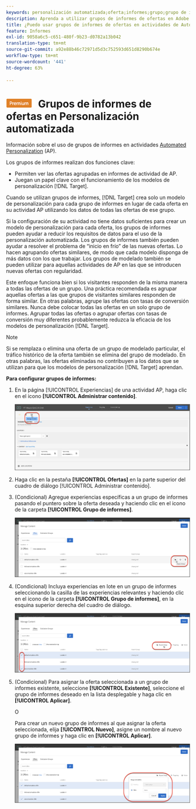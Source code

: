 ```yaml
---
keywords: personalización automatizada;oferta;informes;grupo;grupo de informes
description: Aprenda a utilizar grupos de informes de ofertas en Adobe [!DNL Target] Automated Personalization activities. Using reporting groups, [!DNL Target] crea solo un modelo de personalización para cada grupo de informes.
title: ¿Puedo usar grupos de informes de ofertas en actividades de Automated Personalization?
feature: Informes
exl-id: 9058a6c5-c651-480f-9b23-d0782a13b042
translation-type: tm+mt
source-git-commit: a92e88b46c72971d5d3c752593d651d8290b674e
workflow-type: tm+mt
source-wordcount: '441'
ht-degree: 63%

---
```


# ![PREMIUM](/help/assets/premium.png) Grupos de informes de ofertas en Personalización automatizada

Información sobre el uso de grupos de informes en actividades [Automated Personalization](/help/c-activities/t-automated-personalization/automated-personalization.md) (AP).

Los grupos de informes realizan dos funciones clave:

* Permiten ver las ofertas agrupadas en informes de actividad de AP.
* Juegan un papel clave con el funcionamiento de los modelos de personalización [!DNL Target].

Cuando se utilizan grupos de informes, [!DNL Target] crea solo un modelo de personalización para cada grupo de informes en lugar de cada oferta en su actividad AP utilizando los datos de todas las ofertas de ese grupo.

Si la configuración de su actividad no tiene datos suficientes para crear un modelo de personalización para cada oferta, los grupos de informes pueden ayudar a reducir los requisitos de datos para el uso de la personalización automatizada. Los grupos de informes también pueden ayudar a resolver el problema de “inicio en frío” de las nuevas ofertas. Lo hacen agrupando ofertas similares, de modo que cada modelo disponga de más datos con los que trabajar. Los grupos de modelado también se pueden utilizar para aquellas actividades de AP en las que se introducen nuevas ofertas con regularidad.

Este enfoque funciona bien si los visitantes responden de la misma manera a todas las ofertas de un grupo. Una práctica recomendada es agrupar aquellas ofertas a las que grupos de visitantes similares responden de forma similar. En otras palabras, agrupe las ofertas con tasas de conversión similares. Nunca debe colocar todas las ofertas en un solo grupo de informes. Agrupar todas las ofertas o agrupar ofertas con tasas de conversión muy diferentes probablemente reduzca la eficacia de los modelos de personalización [!DNL Target].

>[!NOTE]
>
>Si se remplaza o elimina una oferta de un grupo de modelado particular, el tráfico histórico de la oferta también se elimina del grupo de modelado. En otras palabras, las ofertas eliminadas no contribuyen a los datos que se utilizan para que los modelos de personalización [!DNL Target] aprendan.

**Para configurar grupos de informes:**

1. En la página [!UICONTROL Experiencias] de una actividad AP, haga clic en el icono **[!UICONTROL Administrar contenido]**.

   ![](assets/ap_manage_content.png)

1. Haga clic en la pestaña **[!UICONTROL Ofertas]** en la parte superior del cuadro de diálogo [!UICONTROL Administrar contenido].
1. (Condicional) Agregue experiencias específicas a un grupo de informes pasando el puntero sobre la oferta deseada y haciendo clic en el icono de la carpeta **[!UICONTROL Grupo de informes]**.

   ![](assets/ap_manage_content_2.png)

1. (Condicional) Incluya experiencias en lote en un grupo de informes seleccionando la casilla de las experiencias relevantes y haciendo clic en el icono de la carpeta **[!UICONTROL Grupo de informes]**, en la esquina superior derecha del cuadro de diálogo.

   ![](assets/ap_manage_content_3.png)

1. (Condicional) Para asignar la oferta seleccionada a un grupo de informes existente, seleccione **[!UICONTROL Existente]**, seleccione el grupo de informes deseado en la lista desplegable y haga clic en **[!UICONTROL Aplicar]**.

   O

   Para crear un nuevo grupo de informes al que asignar la oferta seleccionada, elija **[!UICONTROL Nuevo]**, asigne un nombre al nuevo grupo de informes y haga clic en **[!UICONTROL Aplicar]**.

   ![](assets/ap_reporting_groups.png)
